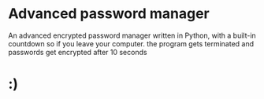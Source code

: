 # Advanced password manager
An advanced encrypted password manager written in Python, with a built-in countdown so if you leave your computer. the program gets terminated and passwords get encrypted after 10 seconds

# :)

